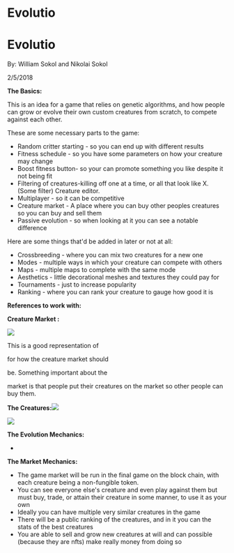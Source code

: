 # Evolutio
# **Evolutio**

By: William Sokol and Nikolai Sokol

2/5/2018

**The Basics:**

This is an idea for a game that relies on genetic algorithms, and how people can grow or evolve their own custom creatures from scratch, to compete against each other.

These are some necessary parts to the game:

- Random critter starting - so you can end up with different results
- Fitness schedule - so you have some parameters on how your creature may change
- Boost fitness button- so your can promote something you like despite it not being fit
- Filtering of creatures-killing off one at a time, or all that look like X.(Some filter)
 Creature editor.
- Multiplayer - so it can be competitive
- Creature market - A place where you can buy other peoples creatures so you can buy and sell them
- Passive evolution - so when looking at it you can see a notable difference

Here are some things that&#39;d be added in later or not at all:

- Crossbreeding - where you can mix two creatures for a new one
- Modes - multiple ways in which your creature can compete with others
- Maps - multiple maps to complete with the same mode
- Aesthetics - little decorational meshes and textures they could pay for
- Tournaments - just to increase popularity
- Ranking - where you can rank your creature to gauge how good it is

**References to work with:**

**Creature Market :**

![](RackMultipart20210509-4-93fmxr_html_f7a4cc592482365b.png)

This is a good representation of

for how the creature market should

be. Something important about the

market is that people put their creatures on the market so other people can buy them.

**The Creatures:**![](RackMultipart20210509-4-93fmxr_html_a573db3e4f3fc2cb.jpg)

![](RackMultipart20210509-4-93fmxr_html_4033c38a67fbce96.png)

**The Evolution Mechanics:**

-

**The Market Mechanics:**

- The game market will be run in the final game on the block chain, with each creature being a non-fungible token.
- You can see everyone else&#39;s creature and even play against them but must buy, trade, or attain their creature in some manner, to use it as your own
- Ideally you can have multiple very similar creatures in the game
- There will be a public ranking of the creatures, and in it you can the stats of the best creatures
- You are able to sell and grow new creatures at will and can possible (because they are nfts) make really money from doing so
